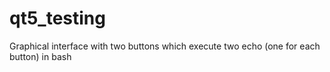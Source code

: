 # qt5_testing
Graphical interface with two buttons which execute two echo (one for each button) in bash
